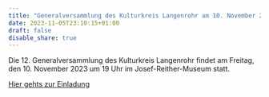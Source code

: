 ```yaml
---
title: "Generalversammlung des Kulturkreis Langenrohr am 10. November 2023"
date: 2023-11-05T23:10:15+01:00
draft: false
disable_share: true
---
```


Die 12. Generalversammlung des Kulturkreis Langenrohr findet am Freitag, den 10. November 2023 um 19 Uhr im Josef-Reither-Museum statt.

[Hier gehts zur Einladung](/posts/2023/generalversammlung.pdf)

